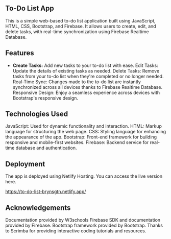 ## To-Do List App

This is a simple web-based to-do list application built using JavaScript, HTML, CSS, Bootstrap, and Firebase. It allows users to create, edit, and delete tasks, with real-time synchronization using Firebase Realtime Database.

## Features

- **Create Tasks:** Add new tasks to your to-do list with ease.
Edit Tasks: Update the details of existing tasks as needed.
Delete Tasks: Remove tasks from your to-do list when they're completed or no longer needed.
Real-Time Sync: Changes made to the to-do list are instantly synchronized across all devices thanks to Firebase Realtime Database.
Responsive Design: Enjoy a seamless experience across devices with Bootstrap's responsive design.

## Technologies Used
JavaScript: Used for dynamic functionality and interaction.
HTML: Markup language for structuring the web page.
CSS: Styling language for enhancing the appearance of the app.
Bootstrap: Front-end framework for building responsive and mobile-first websites.
Firebase: Backend service for real-time database and authentication.


## Deployment
The app is deployed using Netlify Hosting. You can access the live version here.

https://to-do-list-brynsgtn.netlify.app/


## Acknowledgements
Documentation provided by W3schools
Firebase SDK and documentation provided by Firebase.
Bootstrap framework provided by Bootstrap.
Thanks to Scrimba for providing interactive coding tutorials and resources.


